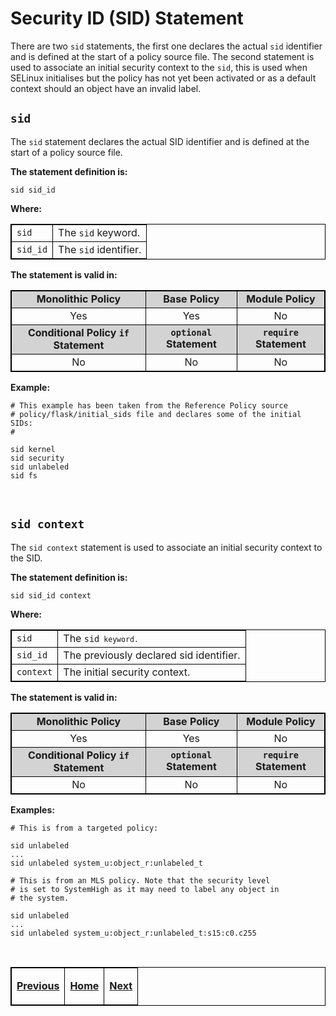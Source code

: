 # Security ID (SID) Statement

There are two `sid` statements, the first one declares the actual `sid`
identifier and is defined at the start of a policy source file. The
second statement is used to associate an initial security context to the
`sid`, this is used when SELinux initialises but the policy has not yet
been activated or as a default context should an object have an invalid
label.

## `sid`

The `sid` statement declares the actual SID identifier and is defined at
the start of a policy source file.

**The statement definition is:**

`sid sid_id`

**Where:**

<table>
<tbody>
<tr>
<td><code>sid</code></td>
<td>The <code>sid</code> keyword.</td>
</tr>
<tr>
<td><code>sid_id</code></td>
<td>The <code>sid</code> identifier.</td>
</tr>
</tbody>
</table>

**The statement is valid in:**

<table style="text-align:center">
<tbody>
<tr style="background-color:#D3D3D3;">
<td><strong>Monolithic Policy</strong></td>
<td><strong>Base Policy</strong></td>
<td><strong>Module Policy</strong></td>
</tr>
<tr>
<td>Yes</td>
<td>Yes</td>
<td>No</td>
</tr>
<tr style="background-color:#D3D3D3;">
<td><strong>Conditional Policy <code>if</code> Statement</strong></td>
<td><strong><code>optional</code> Statement</strong></td>
<td><strong><code>require</code> Statement</strong></td>
</tr>
<tr>
<td>No</td>
<td>No</td>
<td>No</td>
</tr>
</tbody>
</table>

**Example:**

```
# This example has been taken from the Reference Policy source
# policy/flask/initial_sids file and declares some of the initial SIDs:
#

sid kernel
sid security
sid unlabeled
sid fs
```

<br>

## `sid context`

The `sid context` statement is used to associate an initial security
context to the SID.

**The statement definition is:**

`sid sid_id context`

**Where:**

<table>
<tbody>
<tr>
<td><code>sid</code></td>
<td>The <code>sid<code> keyword.</td>
</tr>
<tr>
<td><code>sid_id</code></td>
<td>The previously declared sid identifier. </td>
</tr>
<tr>
<td><code>context</code></td>
<td>The initial security context.</td>
</tr>
</tbody>
</table>

**The statement is valid in:**

<table style="text-align:center">
<tbody>
<tr style="background-color:#D3D3D3;">
<td><strong>Monolithic Policy</strong></td>
<td><strong>Base Policy</strong></td>
<td><strong>Module Policy</strong></td>
</tr>
<tr>
<td>Yes</td>
<td>Yes</td>
<td>No</td>
</tr>
<tr style="background-color:#D3D3D3;">
<td><strong>Conditional Policy <code>if</code> Statement</strong></td>
<td><strong><code>optional</code> Statement</strong></td>
<td><strong><code>require</code> Statement</strong></td>
</tr>
<tr>
<td>No</td>
<td>No</td>
<td>No</td>
</tr>
</tbody>
</table>

**Examples:**

```
# This is from a targeted policy:

sid unlabeled
...
sid unlabeled system_u:object_r:unlabeled_t
```

```
# This is from an MLS policy. Note that the security level
# is set to SystemHigh as it may need to label any object in
# the system.

sid unlabeled
...
sid unlabeled system_u:object_r:unlabeled_t:s15:c0.c255
```

<br>

<!-- %CUTHERE% -->

<table>
<tbody>
<td><center>
<p><a href="mls_statements.md#mls-statements" title="MLS Statements"> <strong>Previous</strong></a></p>
</center></td>
<td><center>
<p><a href="README.md#the-selinux-notebook" title="The SELinux Notebook"> <strong>Home</strong></a></p>
</center></td>
<td><center>
<p><a href="file_labeling_statements.md#file-system-labeling-statements" title="File System Labeling Statements"> <strong>Next</strong></a></p>
</center></td>
</tbody>
</table>

<head>
    <style>table { border-collapse: collapse; }
    table, td, th { border: 1px solid black; }
    </style>
</head>
